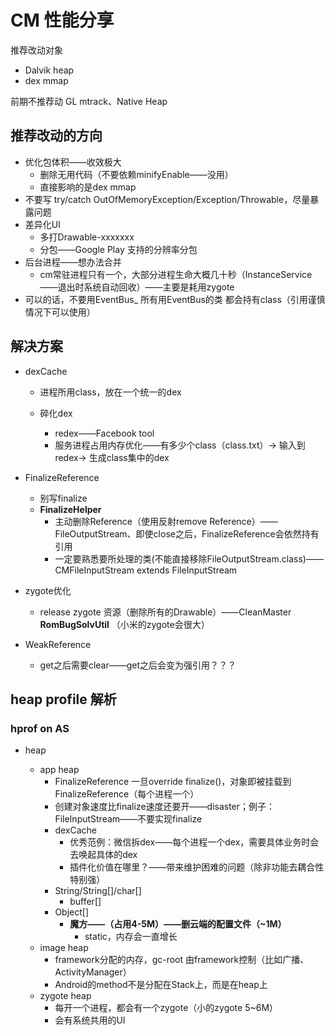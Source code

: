 # CM 性能分享

推荐改动对象

* Dalvik heap
* dex mmap

前期不推荐动 GL mtrack、Native Heap

## 推荐改动的方向

* 优化包体积——收效极大
  * 删除无用代码（不要依赖minifyEnable——没用）
  * 直接影响的是dex mmap
* 不要写 try/catch OutOfMemoryException/Exception/Throwable，尽量暴露问题
* 差异化UI
  * 多打Drawable-xxxxxxx
  * 分包——Google Play 支持的分辨率分包
* 后台进程——想办法合并
  * cm常驻进程只有一个，大部分进程生命大概几十秒（InstanceService——退出时系统自动回收）——主要是耗用zygote
* 可以的话，不要用EventBus_ 所有用EventBus的类 都会持有class（引用谨慎情况下可以使用）

## 解决方案

* dexCache

  * 进程所用class，放在一个统一的dex

  * 碎化dex

    * redex——Facebook tool
    * 服务进程占用内存优化——有多少个class（class.txt）-> 输入到redex-> 生成class集中的dex
* FinalizeReference

   * 别写finalize
   * **FinalizeHelper**
      * 主动删除Reference（使用反射remove Reference）——FileOutputStream、即使close之后，FinalizeReference会依然持有引用
      * 一定要熟悉要所处理的类(不能直接移除FileOutputStream.class)——CMFileInputStream extends FileInputStream
* zygote优化
   * release zygote 资源（删除所有的Drawable）——CleanMaster  **RomBugSolvUtil**  （小米的zygote会很大）
* WeakReference
  * get之后需要clear——get之后会变为强引用？？？

## heap profile 解析

### hprof on AS

* heap

   * app heap
     * FinalizeReference  一旦override finalize()，对象即被挂载到FinalizeReference（每个进程一个）
     * 创建对象速度比finalize速度还要开——disaster；例子：FileInputStream——不要实现finalize
     * dexCache
       * 优秀范例：微信拆dex——每个进程一个dex，需要具体业务时会去唤起具体的dex
       * 插件化价值在哪里？——带来维护困难的问题（除非功能去耦合性特别强）
     * String/String[]/char[]
       * buffer[]
     * Object[]
       * **魔方——（占用4-5M）——删云端的配置文件（~1M）**
         * static，内存会一直增长
   * image heap
      * framework分配的内存，gc-root 由framework控制（比如广播、ActivityManager）
      * Android的method不是分配在Stack上，而是在heap上
   * zygote heap
      * 每开一个进程，都会有一个zygote（小的zygote 5~6M）
      * 会有系统共用的UI

